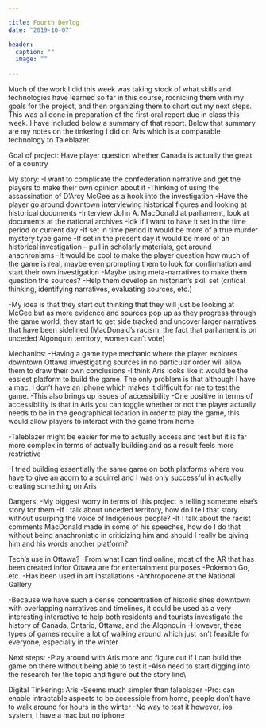 ```yaml
---

title: Fourth Devlog
date: "2019-10-07"

header:
  caption: ""
  image: ""
  
---
```


Much of the work I did this week was taking stock of what skills and technologies have learned so far in this course, rocnicling them with my goals for the project, and then organizing them to chart out my next steps. This was all done in preparation of the first oral report due in class this week. I have included below a summary of that report. Below that summary are my notes on the tinkering I did on Aris which is a comparable technology to Taleblazer.

Goal of project:
Have player question whether Canada is actually the great of a country

My story:
-I want to complicate the confederation narrative and get the players to make their own opinion about it
-Thinking of using the assassination of D’Arcy McGee as a hook into the investigation
	-Have the player go around downtown interviewing historical figures and looking at historical documents
		-Interview John A. MacDonald at parliament, look at documents at the national archives
	-Idk if I want to have it set in the time period or current day
		-If set in time period it would be more of a true murder mystery type game
		-If set in the present day it would be more of an historical investigation – pull in scholarly materials, get around anachronisms
			-It would be cool to make the player question how much of the game is real, maybe even prompting them to look for confirmation and start their own investigation
			-Maybe using meta-narratives to make them question the sources?
			-Help them develop an historian’s skill set (critical thinking, identifying narratives, evaluating sources, etc.)

-My idea is that they start out thinking that they will just be looking at McGee but as more evidence and sources pop up as they progress through the game world, they start to get side tracked and uncover larger narratives that have been sidelined (MacDonald’s racism, the fact that parliament is on unceded Algonquin territory, women can’t vote)

Mechanics:
-Having a game type mechanic where the player explores downtown Ottawa investigating sources in no particular order will allow them to draw their own conclusions 
-I think Aris looks like it would be the easiest platform to build the game. The only problem is that although I have a mac, I don’t have an iphone which makes it difficult for me to test the game.
	-This also brings up issues of accessibility
	-One positive in terms of accessibility is that in Aris you can toggle whether or not the player actually needs to be in the geographical location in order to play the game, this would allow players to interact with the game from home

-Taleblazer might be easier for me to actually access and test but it is far more complex in terms of actually building and as a result feels more restrictive

-I tried building essentially the same game on both platforms where you have to give an acorn to a squirrel and I was only successful in actually creating something on Aris

Dangers:
-My biggest worry in terms of this project is telling someone else’s story for them
	-If I talk about unceded territory, how do I tell that story without usurping the voice of Indigenous people?
	-If I talk about the racist comments MacDonald made in some of his speeches, how do I do that without being anachronistic in criticizing him and should I really be giving him and his words another platform?


Tech’s use in Ottawa?
-From what I can find online, most of the AR that has been created in/for Ottawa are for entertainment purposes
	-Pokemon Go, etc.
-Has been used in art installations 
-Anthropocene at the National Gallery

-Because we have such a dense concentration of historic sites downtown with overlapping narratives and timelines, it could be used as a very interesting interactive to help both residents and tourists investigate the history of Canada, Ontario, Ottawa, and the Algonquin
	-However, these types of games require a lot of walking around which just isn’t feasible for everyone, especially in the winter

Next steps:
-Play around with Aris more and figure out if I can build the game on there without being able to test it
-Also need to start digging into the research for the topic and figure out the story line\


Digital Tinkering:
Aris
-Seems much simpler than taleblazer
-Pro: can enable intractable aspects to be accessible from home, people don’t have to walk around for hours in the winter
-No way to test it however, ios system, I have a mac but no iphone
